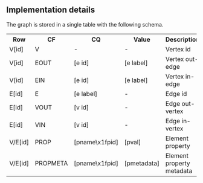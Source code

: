 
Implementation details
----------------------

The graph is stored in a single table with the following schema.

<table>
<tr><th>Row</th>       <th>CF</th>         <th>CQ</th>              <th>Value</th>       <th>Description</th></tr>
<tr><td>V[id]</td>     <td>V</td>          <td>-</td>               <td>-</td>           <td>Vertex id</td></tr>
<tr><td>V[id]</td>     <td>EOUT</td>       <td>[e id]</td>          <td>[e label]</td>   <td>Vertex out-edge</td></tr>
<tr><td>V[id]</td>     <td>EIN</td>        <td>[e id]</td>          <td>[e label]</td>   <td>Vertex in-edge</td></tr>
<tr><td>E[id]</td>     <td>E</td>          <td>[e label]</td>       <td>-</td>           <td>Edge id</td></tr>
<tr><td>E[id]</td>     <td>VOUT</td>       <td>[v id]</td>          <td>-</td>           <td>Edge out-vertex</td></tr>
<tr><td>E[id]</td>     <td>VIN</td>        <td>[v id]</td>          <td>-</td>           <td>Edge in-vertex</td></tr>
<tr><td>V/E[id]</td>   <td>PROP</td>       <td>[pname\x1fpid]</td>  <td>[pval]</td>      <td>Element property</td></tr>
<tr><td>V/E[id]</td>   <td>PROPMETA</td>   <td>[pname\x1fpid]</td>  <td>[pmetadata]</td> <td>Element property metadata</td></tr>
</table>
